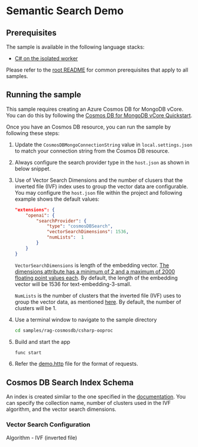 # Semantic Search Demo

## Prerequisites

The sample is available in the following language stacks:

* [C# on the isolated worker](csharp-ooproc/)

Please refer to the [root README](../../README.md#requirements) for common prerequisites that apply to all samples.

## Running the sample

This sample requires creating an Azure Cosmos DB for MongoDB vCore. You can do this by following the [Cosmos DB for MongoDB vCore Quickstart](https://learn.microsoft.com/en-us/azure/cosmos-db/mongodb/vcore/quickstart-portal).

Once you have an Cosmos DB resource, you can run the sample by following these steps:

1. Update the `CosmosDBMongoConnectionString` value in `local.settings.json` to match your connection string from the Cosmos DB resource.
2. Always configure the search provider type in the `host.json` as shown in below snippet.
3. Use of Vector Search Dimensions and the number of clusers that the inverted file (IVF) index uses to group the vector data are configurable. You may configure the `host.json` file within the project and following example shows the default values:

    ```json
    "extensions": {
        "openai": {
            "searchProvider": {
                "type": "cosmosDBSearch",
                "vectorSearchDimensions": 1536,
                "numLists":  1
            }
        }
    }
    ```

    `VectorSearchDimensions` is length of the embedding vector. [The dimensions attribute has a minimum of 2 and a maximum of 2000 floating point values each](https://learn.microsoft.com/en-us/azure/cosmos-db/mongodb/vcore/vector-search#create-an-vector-index-using-ivf). By default, the length of the embedding vector will be 1536 for text-embedding-3-small.

    `NumLists` is the number of clusters that the inverted file (IVF) uses to group the vector data, as mentioned [here](https://learn.microsoft.com/en-us/azure/cosmos-db/mongodb/vcore/vector-search#create-an-vector-index-using-ivf). By default, the number of clusters will be 1.

1. Use a terminal window to navigate to the sample directory

    ```sh
    cd samples/rag-cosmosdb/csharp-ooproc
    ```

1. Build and start the app

    ```sh
    func start
    ```

1. Refer the [demo.http](demo.http) file for the format of requests.

## Cosmos DB Search Index Schema

An index is created similar to the one specified in the [documentation](https://learn.microsoft.com/en-us/azure/cosmos-db/mongodb/vcore/vector-search#create-an-vector-index-using-ivf). You can specify the collection name, number of clusters used in the IVF algorithm, and the vector search dimensions.

### Vector Search Configuration

Algorithm - IVF (inverted file)

